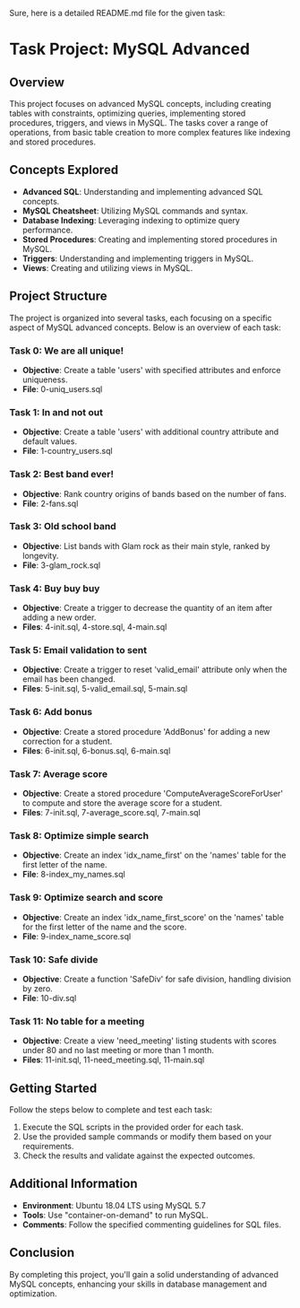 Sure, here is a detailed README.md file for the given task:

# Task Project: MySQL Advanced

## Overview

This project focuses on advanced MySQL concepts, including creating tables with constraints, optimizing queries, implementing stored procedures, triggers, and views in MySQL. The tasks cover a range of operations, from basic table creation to more complex features like indexing and stored procedures.

## Concepts Explored

- **Advanced SQL**: Understanding and implementing advanced SQL concepts.
- **MySQL Cheatsheet**: Utilizing MySQL commands and syntax.
- **Database Indexing**: Leveraging indexing to optimize query performance.
- **Stored Procedures**: Creating and implementing stored procedures in MySQL.
- **Triggers**: Understanding and implementing triggers in MySQL.
- **Views**: Creating and utilizing views in MySQL.

## Project Structure

The project is organized into several tasks, each focusing on a specific aspect of MySQL advanced concepts. Below is an overview of each task:

### Task 0: We are all unique!

- **Objective**: Create a table 'users' with specified attributes and enforce uniqueness.
- **File**: 0-uniq_users.sql

### Task 1: In and not out

- **Objective**: Create a table 'users' with additional country attribute and default values.
- **File**: 1-country_users.sql

### Task 2: Best band ever!

- **Objective**: Rank country origins of bands based on the number of fans.
- **File**: 2-fans.sql

### Task 3: Old school band

- **Objective**: List bands with Glam rock as their main style, ranked by longevity.
- **File**: 3-glam_rock.sql

### Task 4: Buy buy buy

- **Objective**: Create a trigger to decrease the quantity of an item after adding a new order.
- **Files**: 4-init.sql, 4-store.sql, 4-main.sql

### Task 5: Email validation to sent

- **Objective**: Create a trigger to reset 'valid_email' attribute only when the email has been changed.
- **Files**: 5-init.sql, 5-valid_email.sql, 5-main.sql

### Task 6: Add bonus

- **Objective**: Create a stored procedure 'AddBonus' for adding a new correction for a student.
- **Files**: 6-init.sql, 6-bonus.sql, 6-main.sql

### Task 7: Average score

- **Objective**: Create a stored procedure 'ComputeAverageScoreForUser' to compute and store the average score for a student.
- **Files**: 7-init.sql, 7-average_score.sql, 7-main.sql

### Task 8: Optimize simple search

- **Objective**: Create an index 'idx_name_first' on the 'names' table for the first letter of the name.
- **File**: 8-index_my_names.sql

### Task 9: Optimize search and score

- **Objective**: Create an index 'idx_name_first_score' on the 'names' table for the first letter of the name and the score.
- **File**: 9-index_name_score.sql

### Task 10: Safe divide

- **Objective**: Create a function 'SafeDiv' for safe division, handling division by zero.
- **File**: 10-div.sql

### Task 11: No table for a meeting

- **Objective**: Create a view 'need_meeting' listing students with scores under 80 and no last meeting or more than 1 month.
- **Files**: 11-init.sql, 11-need_meeting.sql, 11-main.sql

## Getting Started

Follow the steps below to complete and test each task:

1. Execute the SQL scripts in the provided order for each task.
2. Use the provided sample commands or modify them based on your requirements.
3. Check the results and validate against the expected outcomes.

## Additional Information

- **Environment**: Ubuntu 18.04 LTS using MySQL 5.7
- **Tools**: Use "container-on-demand" to run MySQL.
- **Comments**: Follow the specified commenting guidelines for SQL files.

## Conclusion

By completing this project, you'll gain a solid understanding of advanced MySQL concepts, enhancing your skills in database management and optimization.
